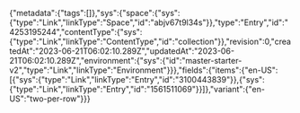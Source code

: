 {"metadata":{"tags":[]},"sys":{"space":{"sys":{"type":"Link","linkType":"Space","id":"abjv67t9l34s"}},"type":"Entry","id":"4253195244","contentType":{"sys":{"type":"Link","linkType":"ContentType","id":"collection"}},"revision":0,"createdAt":"2023-06-21T06:02:10.289Z","updatedAt":"2023-06-21T06:02:10.289Z","environment":{"sys":{"id":"master-starter-v2","type":"Link","linkType":"Environment"}}},"fields":{"items":{"en-US":[{"sys":{"type":"Link","linkType":"Entry","id":"3100443839"}},{"sys":{"type":"Link","linkType":"Entry","id":"1561511069"}}]},"variant":{"en-US":"two-per-row"}}}